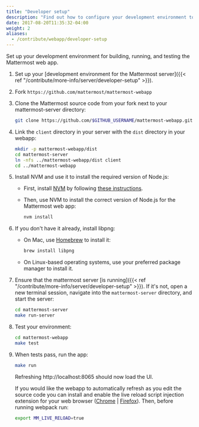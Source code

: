 ```yaml
---
title: "Developer setup"
description: "Find out how to configure your development environment to build, run, and test the Mattermost web app."
date: 2017-08-20T11:35:32-04:00
weight: 2
aliases:
  - /contribute/webapp/developer-setup
---
```


Set up your development environment for building, running, and testing the Mattermost web app.

1. Set up your [development environment for the Mattermost server]({{< ref "/contribute/more-info/server/developer-setup" >}}).

2. Fork `https://github.com/mattermost/mattermost-webapp`

3. Clone the Mattermost source code from your fork next to your mattermost-server directory:

    ```sh
    git clone https://github.com/$GITHUB_USERNAME/mattermost-webapp.git
    ```

4. Link the `client` directory in your server with the `dist` directory in your webapp:

    ```sh
    mkdir -p mattermost-webapp/dist
    cd mattermost-server
    ln -nfs ../mattermost-webapp/dist client
    cd ../mattermost-webapp
    ```

5. Install NVM and use it to install the required version of Node.js:

    - First, install [NVM](https://github.com/nvm-sh/nvm) by following [these instructions](https://github.com/nvm-sh/nvm#installing-and-updating).

    - Then, use NVM to install the correct version of Node.js for the Mattermost web app:
        ```sh
        nvm install
        ```

6. If you don't have it already, install libpng:

    - On Mac, use [Homebrew](https://brew.sh/) to install it:

        ```sh
        brew install libpng
        ```

    - On Linux-based operating systems, use your preferred package manager to install it.

7. Ensure that the mattermost server [is running]({{< ref "/contribute/more-info/server/developer-setup" >}}). If it's not, open a new terminal session, navigate into the `mattermost-server` directory, and start the server:

    ```sh
    cd mattermost-server
    make run-server
    ```

8. Test your environment:

    ```sh
    cd mattermost-webapp
    make test
    ```

9. When tests pass, run the app:

    ```sh
    make run
    ```

    Refreshing http://localhost:8065 should now load the UI.

    If you would like the webapp to automatically refresh as you edit the source code you can install and enable the live reload script injection extension for your web browser ([Chrome](https://chrome.google.com/webstore/detail/remotelivereload/jlppknnillhjgiengoigajegdpieppei/related?hl=en) | [Firefox](https://addons.mozilla.org/en-US/firefox/addon/livereload-web-extension/)). Then, before running webpack run:

    ```sh
    export MM_LIVE_RELOAD=true
    ```
